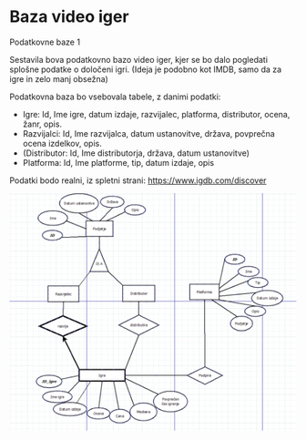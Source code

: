 # Baza video iger
Podatkovne baze 1

Sestavila bova podatkovno bazo video iger, kjer se bo dalo pogledati splošne podatke o določeni igri. (Ideja je podobno kot IMDB, samo da za igre in zelo manj obsežna)

Podatkovna baza bo vsebovala tabele, z danimi podatki:
  - Igre: Id, Ime igre, datum izdaje, razvijalec, platforma, distributor, ocena, žanr, opis.
  - Razvijalci: Id, Ime razvijalca, datum ustanovitve, država, povprečna ocena izdelkov, opis.
  - (Distributor: Id, Ime distributorja, država, datum ustanovitve)
  - Platforma: Id, Ime platforme, tip, datum izdaje, opis

Podatki bodo realni, iz spletni strani: https://www.igdb.com/discover

![Diagram](https://github.com/SmokeyAjax/Baza_Video_Iger/blob/main/Diagram.png)
